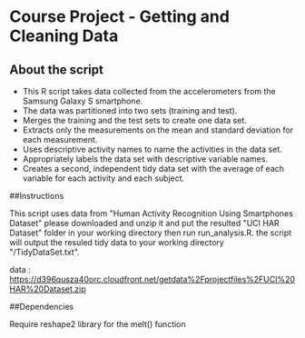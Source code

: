 Course Project - Getting and Cleaning Data
=================

## About the script


* This R script takes data collected from the accelerometers from the Samsung Galaxy S smartphone.
* The data was partitioned into two sets (training and test).
* Merges the training and the test sets to create one data set.
* Extracts only the measurements on the mean and standard deviation for each measurement. 
* Uses descriptive activity names to name the activities in the data set.
* Appropriately labels the data set with descriptive variable names. 
* Creates a second, independent tidy data set with the average of each variable for each activity and each subject.


##Instructions


This script uses data from "Human Activity Recognition Using Smartphones Dataset" 
please downloaded and unzip it and put the resulted "UCI HAR Dataset" folder in your working directory 
then run run_analysis.R.
the script will output the resuled tidy data to your working directory "/TidyDataSet.txt".


data : https://d396qusza40orc.cloudfront.net/getdata%2Fprojectfiles%2FUCI%20HAR%20Dataset.zip


##Dependencies


Require reshape2 library for the melt() function
